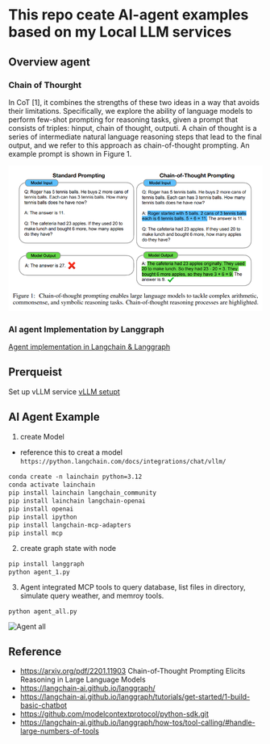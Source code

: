 # This repo ceate AI-agent examples based on my Local LLM services

## Overview agent

### Chain of Thourght
In CoT [1], it combines the strengths of these two ideas in a way that avoids their limitations.
Specifically, we explore the ability of language models to perform few-shot prompting for reasoning
tasks, given a prompt that consists of triples: hinput, chain of thought, outputi. A chain of thought is
a series of intermediate natural language reasoning steps that lead to the final output, and we refer to
this approach as chain-of-thought prompting. An example prompt is shown in Figure 1.

![Chain of Thought prompt](./tools/accessory/ChainofThought.png)


### AI agent Implementation by Langgraph

[Agent implementation in Langchain & Langgraph](./doc/agent_and_langgraph.md)

## Prerqueist

Set up vLLM service
[vLLM setupt](./doc/vLLM_setup.md)

## AI Agent Example

1. create Model
* reference this to creat a model `https://python.langchain.com/docs/integrations/chat/vllm/`

```
conda create -n lainchain python=3.12
conda activate lainchain 
pip install lainchain langchain_community
pip install lainchain langchain-openai
pip install openai
pip install ipython
pip install langchain-mcp-adapters
pip install mcp
```

2. create graph state with node

```
pip install langgraph 
python agent_1.py
```

3. Agent integrated MCP tools to query database, list files in directory, simulate query weather, and memroy tools.

```
python agent_all.py
```
![Agent all](./tools/accessory/output_1080.gif)

## Reference
* https://arxiv.org/pdf/2201.11903 Chain-of-Thought Prompting Elicits Reasoning in Large Language Models
* https://langchain-ai.github.io/langgraph/
* https://langchain-ai.github.io/langgraph/tutorials/get-started/1-build-basic-chatbot
* https://github.com/modelcontextprotocol/python-sdk.git
* https://langchain-ai.github.io/langgraph/how-tos/tool-calling/#handle-large-numbers-of-tools
